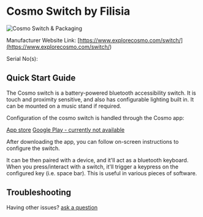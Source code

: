 # Cosmo Switch by Filisia

![Cosmo Switch & Packaging](<https://www.inclusive.com/media/catalog/product/cache/90e25f8bddf79f4e34b488020dab5ec0/c/o/cosmo-switch-main-2.jpg>)

Manufacturer Website Link: [https://www.explorecosmo.com/switch/](<https://www.explorecosmo.com/switch/>)

Serial No(s): 

## Quick Start Guide

The Cosmo switch is a battery-powered bluetooth accessibility switch. It is touch and proximity sensitive, and also has configurable lighting built in. It can be mounted on a music stand if required.

Configuration of the cosmo switch is handled through the Cosmo app:

[App store](https://apps.apple.com/gb/app/cosmo-switch-setup/id1579690343)
[Google Play - currently not available](https://play.google.com/store/apps/details?id=com.filisia.cosmoswitchsetup)

After downloading the app, you can follow on-screen instructions to configure the switch.

It can be then paired with a device, and it'll act as a bluetooth keyboard. When you press/interact with a switch, it'll trigger a keypress on the configured key (i.e. space bar). This is useful in various pieces of software.

## Troubleshooting

Having other issues? [ask a question](<mailto:ChrisBall@omnimusic.org.uk>)
